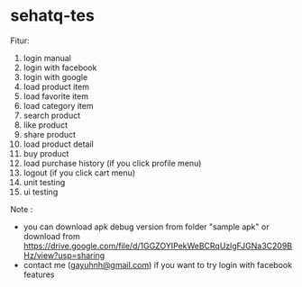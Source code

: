 # sehatq-tes

Fitur:
1. login manual
2. login with facebook
3. login with google
4. load product item
5. load favorite item
6. load category item
7. search product
8. like product
9. share product
10. load product detail
11. buy product
12. load purchase history (if you click profile menu)
13. logout (if you click cart menu)
14. unit testing
15. ui testing

Note :
* you can download apk debug version from folder "sample apk" or download from https://drive.google.com/file/d/1GGZOYIPekWeBCRqUzlgFJGNa3C209BHz/view?usp=sharing
* contact me (gayuhnh@gmail.com) if you want to try login with facebook features 
